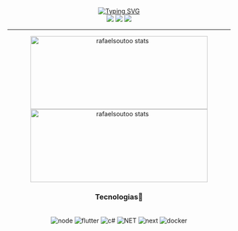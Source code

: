 <div align="center">
    <a href="https://git.io/typing-svg"><img src="https://readme-typing-svg.herokuapp.com?font=Roboto&size=24&pause=4000&color=FFFF&center=true&vCenter=true&width=500&height=64&lines=Olá%2C+eu+sou+Rafael+Souto!" alt="Typing SVG" /></a>
</div>

<div align="center">
    <a href="https://www.instagram.com/_rafaelsoutoo/" target="_blank"><img src="https://img.shields.io/badge/-Instagram-%23E4405F?style=for-the-badge&logo=instagram&logoColor=white" target="_blank"></a>
    <a href="https://rafaelsouto.vercel.app/"><img src="https://img.shields.io/badge/website-000000?style=for-the-badge&logo=About.me&logoColor=whit" target="_blank"></a>
    <a href="https://www.linkedin.com/in/rafael-souto-sena-3a8364257/" target="_blank"><img src="https://img.shields.io/badge/-LinkedIn-%230077B5?style=for-the-badge&logo=linkedin&logoColor=white" target="_blank"></a>
</div>

---


<!-- commit stats -->
<div align="center">
    <p>
        <a href="https://github.com/rafaelsoutoo">
            <img width="400px" height="165" src="https://github-readme-stats.vercel.app/api?username=rafaelsoutoo&show_icons=true&bg_color=0000" alt="rafaelsoutoo stats" />
            <img width="400px" height="165" src="https://github-readme-stats.vercel.app/api/top-langs/?username=rafaelsoutoo&show_icons=true&bg_color=0000&layout=compact" alt="rafaelsoutoo stats" />
        </a>
    </p>
</div>

<div align="center">

### Tecnologias🚀
<div style="display: inline_block"><br/>
  <img align="center" alt="node" src="https://skillicons.dev/icons?i=nodejs"/>
  <img align="center" alt="flutter" src="https://skillicons.dev/icons?i=flutter"/>
  <img align="center" alt="c#" src="https://skillicons.dev/icons?i=cs"/>
  <img align="center" alt="NET" src="https://skillicons.dev/icons?i=net"/>
  <img align="center" alt="next" src="https://skillicons.dev/icons?i=next"/>
  <img align="center" alt="docker" src="https://skillicons.dev/icons?i=docker"/>
</div><br/>
</div>
